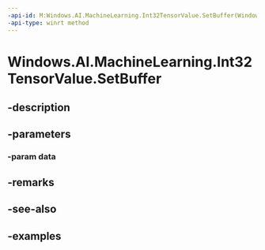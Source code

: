 ```yaml
---
-api-id: M:Windows.AI.MachineLearning.Int32TensorValue.SetBuffer(Windows.Foundation.Collections.IVectorView{System.Int32})
-api-type: winrt method
---
```


<!-- Method syntax.
public void Int32TensorValue.SetBuffer(IVectorView<Int32> data)
-->

# Windows.AI.MachineLearning.Int32TensorValue.SetBuffer

## -description

## -parameters
### -param data

## -remarks

## -see-also

## -examples

